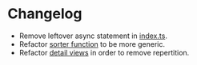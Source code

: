 # Changelog

* Remove leftover async statement in [index.ts](../client/src/ts/index.ts).
* Refactor [sorter function](../client/src/ts/sorters/sortByObjectKey.ts) to be more generic.
* Refactor [detail views](../client/src/ts/components/Generic/DetailView.ts) in order to remove repertition.